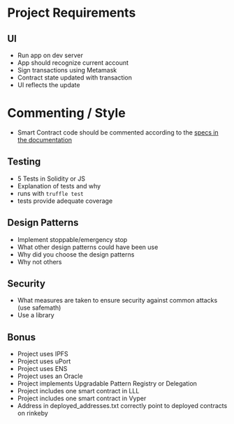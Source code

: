 # Project Requirements

## UI

* Run app on dev server
* App should recognize current account
* Sign transactions using Metamask
* Contract state updated with transaction
* UI reflects the update

# Commenting / Style

* Smart Contract code should be commented according to the [specs in the documentation](https://solidity.readthedocs.io/en/v0.4.21/layout-of-source-files.html#comments)

## Testing

* 5 Tests in Solidity or JS
* Explanation of tests and why
* runs with `truffle test`
* tests provide adequate coverage

## Design Patterns

* Implement stoppable/emergency stop
* What other design patterns could have been use
* Why did you choose the design patterns
* Why not others

## Security

* What measures are taken to ensure security against common attacks (use safemath)
* Use a library

## Bonus

* Project uses IPFS
* Project uses uPort
* Project uses ENS
* Project uses an Oracle
* Project implements Upgradable Pattern Registry or Delegation
* Project includes one smart contract in LLL
* Project includes one smart contract in Vyper
* Address in deployed_addresses.txt correctly point to deployed contracts on rinkeby